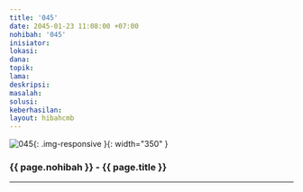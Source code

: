 ```yaml
---
title: '045'
date: 2045-01-23 11:08:00 +07:00
nohibah: '045'
inisiator: 
lokasi: 
dana: 
topik: 
lama: 
deskripsi: 
masalah: 
solusi: 
keberhasilan: 
layout: hibahcmb
---
```


![045](/static/img/hibahcmb/045.png){: .img-responsive }{: width="350" }

### {{ page.nohibah }} - {{ page.title }}

---
